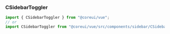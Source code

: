 ### CSidebarToggler

```jsx
import { CSidebarToggler } from "@coreui/vue";
// or
import CSidebarToggler from "@coreui/vue/src/components/sidebar/CSidebarToggler";
```
